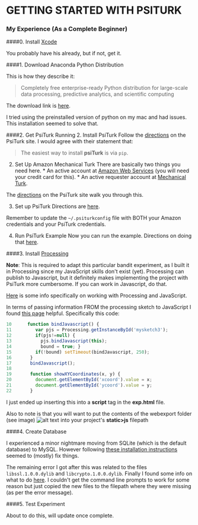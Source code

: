 # GETTING STARTED WITH PSITURK
### My Experience (As a Complete Beginner)

####0. Install [Xcode](https://developer.apple.com/xcode/)

You probably have his already, but if not, get it.


####1. Download Anaconda Python Distribution

This is how they describe it:

>Completely free enterprise-ready Python distribution for large-scale data processing, predictive analytics, and scientific computing

The download link is [here](https://store.continuum.io/cshop/anaconda/).

I tried using the preinstalled version of python on my mac and had issues. This installation seemed to solve that.


####2. Get PsiTurk Running
  2. Install PsiTurk
   Follow the [directions](http://psiturk.readthedocs.org/en/latest/install.html) on the PsiTurk site. I would agree with their statement that:

   >The easiest way to install **psiTurk** is via ``pip``.
   
  2. Set Up Amazon Mechanical Turk 
   There are basically two things you need here.
    * An active account at [Amazon Web Services](http://aws.amazon.com/) (you will need your credit card for this).
    * An active requester account at [Mechanical Turk](https://requester.mturk.com/).
   
   The [directions](http://psiturk.readthedocs.org/en/latest/amt_setup.html) on the PsiTurk site walk you through this.

  3. Set up PsiTurk
   Directions are [here](http://psiturk.readthedocs.org/en/latest/psiturk_org_setup.html).

   Remember to update the ``~/.psiturkconfig`` file with BOTH your Amazon credentials and your PsiTurk credentials.

  4. Run PsiTurk Example
   Now you can run the example. Directions on doing that [here](http://psiturk.org/quick_start/).
   

####3. Install [Processing](https://processing.org/)

**Note**: This is required to adapt this particular bandit experiment, as I built it in Processing since my JavaScript skills don't exist (yet). Processing can publish to Javascript, but it definitely makes implementing the project with PsiTurk more cumbersome. If you can work in Javascript, do that.

[Here](http://processingjs.org/articles/jsQuickStart.html) is some info specifically on working with Processing and JavaScript.

In terms of passing information FROM the processing sketch to JavaScript I found [this page](http://processingjs.org/articles/PomaxGuide.html) helpful. Specifically this code:

```javascript
10      function bindJavascript() {
11         var pjs = Processing.getInstanceById('mysketch3');
12         if(pjs!=null) {
13           pjs.bindJavascript(this);
14           bound = true; }
15         if(!bound) setTimeout(bindJavascript, 250);
16       }
17       bindJavascript();
18 
19       function showXYCoordinates(x, y) {
20         document.getElementById('xcoord').value = x;
21         document.getElementById('ycoord').value = y;
22       }
```
I just ended up inserting this into a **script** tag in the **exp.html** file.

Also to note is that you will want to put the contents of the webexport folder (see image)
![alt text](http://tinypic.com?ref=wso684 "Processing Files")
into your project's **static>js** filepath

####4. Create Database

I experienced a minor nightmare moving from SQLite (which is the default database) to MySQL. However following [these installation instructions](http://blog.brigitte-jellinek.at/2014/10/setting-up-python-mysql-on-mac/) seemed to (mostly) fix things.

The remaining error I got after this was related to the files ``libssl.1.0.0.dylib`` and ``libcrypto.1.0.0.dylib``. Finally I found some info on what to do [here](http://mithun.co/hacks/library-not-loaded-libcrypto-1-0-0-dylib-issue-in-mac/). I couldn't get the command line prompts to work for some reason but just copied the new files to the filepath where they were missing (as per the error message).

####5. Test Experiment

About to do this, will update once complete.

